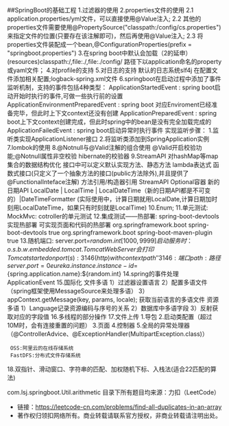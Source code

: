##SpringBoot的基础工程
1.过滤器的使用
2.properties文件的使用
    2.1 application.properties/yml文件，可以直接使用@Value注入;
    2.2 其他的properties文件需要使用@PropertySource("classpath:/config/cs.properties")来指定文件的位置(只要存在该注解即可)，然后再使用@Value注入;
    2.3 将properties文件装配成一个bean,@ConfigurationProperties(prefix = "springboot.properties")
3.在spring boot中默认会加载（2的延申）
  (resources)classpath:/,file:./,file:./config/ 路径下以application命名的property或yaml文件；
4.对profile的支持
5.对日志的支持
    默认的日志系统slf4j
    在配置文件添加相关配置;logback-spring.xml文件
6.springboot在启动过程中添加了事件监听机制，支持的事件包括4种类型：
    ApplicationStartedEvent : spring boot启动开始时执行的事件,可做一些执行前的设置
    ApplicationEnvironmentPreparedEvent : spring boot 对应Enviroment已经准备完毕，但此时上下文context还没有创建
    ApplicationPreparedEvent : spring boot上下文context创建完成，但此时spring中的bean是没有完全加载完成的
    ApplicationFailedEvent : spring boot启动异常时执行事件
  实现监听步骤：
  1.监听类实现ApplicationListener接口
  2.将监听类添加到SpringApplication实例
7.lombok的使用
8.@Notnull与@Valid注解的组合使用
    @Valid开启校验功能;@Notnull属性非空校验
    hibernate的校验器
9.StreamAPI
    对hashMap等map集合的数据结构优化
    接口中可以定义默认实现方法、静态方法
    lambda表达式
    函数式接口(只定义了一个抽象方法的接口(public方法除外),并且提供了@FunctionalInteface注解)
    方法引用/构造器引用
    StreamAPI
    Optional容器
    新的日期API LocalDate | LocalTime | LocalDateTime（新的日期API都是不可变的）|DateTimeFormatter
    (实际使用中，计算日期就用LocalDate,计算日期加时刻用LocalDateTime，如果只有时刻就是LocalTime)
10.Enum;
11.单元测试:
       MockMvc: cotroller的单元测试
12.集成测试——热部署:
       spring-boot-devtools实现热部署
       可实现页面和代码的热部署
       <dependencies>
           <dependency>
               <groupId>org.springframework.boot</groupId>
               <artifactId>spring-boot-devtools</artifactId>
               <optional>true</optional>
           </dependency>
       </dependencies>
       <build>
           <plugins>
               <plugin>
                   <groupId>org.springframework.boot</groupId>
                   <artifactId>spring-boot-maven-plugin</artifactId>
                   <configuration>
                       <fork>true</fork>  <!--必须的配置-->
                   </configuration>
               </plugin>
       </plugins>
       </build>
13.随机端口:
       server.port=${random.int[1000,9999]}
       启动服务时：
       o.s.b.w.embedded.tomcat.TomcatWebServer会打印Tomcat started on port(s): 3146 (http) with context path ''
       3146:端口     path:路径
       server.port=0
       eureka.instance.instance-id=${spring.application.name}:${random.int}
14.spring的事件处理 ApplicationEvent
15.国际化
    文件多语
        1）过滤器设置语言
        2）配置多语文件（spring框架使用MessageSource来处理多语）
        3）appContext.getMessage(key, params, locale); 获取当前语言的多语文件
    资源多语
        1）Language记录资源编码与序号的关系
        2）数据库中多语字段
        3）反射获取对应的字段值
16.多线程的部分操作
17.文件上传
    1.导包
   2.启动类配置（超过10M时，会有连接重置的问题）
   3.页面
   4.控制器
   5.全局的异常处理器（@ControllerAdvice、@ExceptionHandler(MultipartException.class)）
   
     OSS:阿里云的在线存储系统
     FastDFS:分布式文件存储系统
     
     
18.双指针、滑动窗口、字符串的匹配、加权随机下标、入栈法(适合22匹配的算法)  

com.lsj.springboot.Util.arithmetic 目录下所有题目均来源：力扣（LeetCode）
* 链接：https://leetcode-cn.com/problems/find-all-duplicates-in-an-array
* 著作权归领扣网络所有。商业转载请联系官方授权，非商业转载请注明出处。
   
   
   